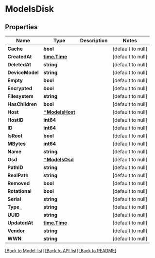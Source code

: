 # ModelsDisk

## Properties
Name | Type | Description | Notes
------------ | ------------- | ------------- | -------------
**Cache** | **bool** |  | [default to null]
**CreatedAt** | [**time.Time**](time.Time.md) |  | [default to null]
**DeletedAt** | **string** |  | [default to null]
**DeviceModel** | **string** |  | [default to null]
**Empty** | **bool** |  | [default to null]
**Encrypted** | **bool** |  | [default to null]
**Filesystem** | **string** |  | [default to null]
**HasChildren** | **bool** |  | [default to null]
**Host** | [***ModelsHost**](models.Host.md) |  | [default to null]
**HostID** | **int64** |  | [default to null]
**ID** | **int64** |  | [default to null]
**IsRoot** | **bool** |  | [default to null]
**MBytes** | **int64** |  | [default to null]
**Name** | **string** |  | [default to null]
**Osd** | [***ModelsOsd**](models.Osd.md) |  | [default to null]
**PathID** | **string** |  | [default to null]
**RealPath** | **string** |  | [default to null]
**Removed** | **bool** |  | [default to null]
**Rotational** | **bool** |  | [default to null]
**Serial** | **string** |  | [default to null]
**Type_** | **string** |  | [default to null]
**UUID** | **string** |  | [default to null]
**UpdatedAt** | [**time.Time**](time.Time.md) |  | [default to null]
**Vendor** | **string** |  | [default to null]
**WWN** | **string** |  | [default to null]

[[Back to Model list]](../README.md#documentation-for-models) [[Back to API list]](../README.md#documentation-for-api-endpoints) [[Back to README]](../README.md)


